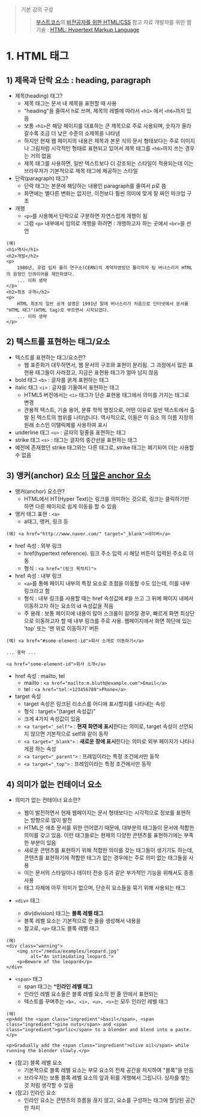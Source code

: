 > 기본 강의 구성 
> > [부스트코스](https://www.boostcourse.org/)의 [비전공자를 위한 HTML/CSS](https://www.boostcourse.org/cs120)
> 참고 자료
> > 개발자를 위한 웹 기술 : [HTML: Hypertext Markup Language](https://developer.mozilla.org/ko/docs/Web/HTML)    

# 1. HTML 태그 
## 1) 제목과 단락 요소 : heading, paragraph 

- 제목(heading) 태그?
  - 제목 태그는 문서 내 제목을 표현할 때 사용
  - "heading"을 줄여서 h로 쓰며, 제목의 레벨에 따라서 ```<h1>``` 에서 ```<h6>```까지 있음
  - 보통 ```<h1>```은 해당 페이지를 대표하는 큰 제목으로 주로 사용되며, 숫자가 올라갈수록 조금 더 낮은 수준의 소제목을 나타냄 
  - 하지만 현재 웹 페이지의 내용은 제목과 본문 식의 문서 형태보다는 주로 이미지나 그림처럼 시각적인 형태로 표현되고 있어서 제목 태그를 ```<h6>```까지 쓰는 경우는 거의 없음
  - 제목 태그를 사용하면, 일반 텍스트보다 더 강조되는 스타일이 적용되는데 이는 브라우저가 기본적으로 제목 태그에 제공하는 스타일	
- 단락(paragraph) 태그?
  - 단락 태그는 본문에 해당하는 내용인 paragraph를 줄여서 p로 씀
  - 화면에는 별다른 변화는 없지만, 이전보다 훨씬 의미에 맞게 잘 짜인 마크업 구조
- 개행
  - ```<p>```를 사용해서 단락으로 구분하면 자연스럽게 개행이 됨
  - 그럼 ```<p>``` 내부에서 임의로 개행을 하려면 : 개행하고자 하는 곳에서 ```<br>```을 선언
~~~
(예)
<h1>역사</h1>
<h2>개발</h2>
<p>
    1980년, 유럽 입자 물리 연구소(CERN)의 계약자였었던 물리학자 팀 버너스리가 HTML의 원형인 인콰이어를 제안하였다.
    ... 이하 생략
</p>
<h2>최초 규격</h2>
<p>
    HTML 최초의 일반 공개 설명은 1991년 말에 버너스리가 처음으로 인터넷에서 문서를 "HTML 태그"(HTML tag)로 부르면서 시작되었다.
    ... 이하 생략
</p>  
~~~

## 2) 텍스트를 표현하는 태그/요소  

- 텍스트를 표현하는 태그/요소란?
  - 웹 표준화가 대두하면서, 웹 문서의 구조와 표현이 분리됨. 그 과정에서 많은 표현용 태그들이 사라졌고, 지금은 표현용 태그가 얼마 남지 않음
- bold 태그 ```<b>``` : 글자를 굵게 표현하는 태그
- italic 태그 ```<i>``` : 글자를 기울여서 표현하는 태그
  - HTML5 버전에서는 ```<i>``` 태그가 단순 표현용 태그에서 의미를 가지는 태그로 변경
  - 관용적 텍스트, 기술 용어, 분류 학적 명칭으로, 어떤 이유로 일반 텍스트에서 출발 된 텍스트의 범위를 나타냅니다. 역사적으로, 이들은  이 요소 의 이름 지정의 원래 소스인 이탤릭체를 사용하여 표시
- underline 태그 ```<u>``` : 글자의 밑줄을 표현하는 태그
- strike 태그 ```<s>``` : 태그는 글자의 중간선을 표현하는 태그
 - 예전에 존재했던 strike 태그와는 다른 태그로, strike 태그는 폐기되어 더는 사용할 수 없음

## 3) 앵커(anchor) 요소 [더 많은 anchor 요소](https://developer.mozilla.org/en-US/docs/Web/HTML/Element/a) 

- 앵커(anchor) 요소란?
  - HTML에서 HT(Hyper Text)는 링크를 의미하는 것으로, 링크는 클릭하기만 하면 다른 페이지로 쉽게 이동을 할 수 있음
- 앵커 태그 표현 : ```<a>```
  - a태그, 앵커, 링크 등 
~~~
(예) <a href="http://www.naver.com/" target="_blank">네이버</a>
~~~  
- href 속성 : 외부 링크 
  - href(hypertext reference). 링크 주소 입력 시 해당 버튼이 입력된 주소로 이동 
  - 형식 : ```<a href="(링크 목적지)">```
- href 속성 : 내부 링크 
  - ```<a>```를 통해 페이지 내부의 특정 요소로 초점을 이동할 수도 있는데, 이를 내부 링크라고 함 
  - 형식 : 내부 링크를 사용할 때는 href 속성값에 #을 쓰고 그 뒤에 페이지 내에서 이동하고자 하는 요소의 id 속성값을 적음
  - 주 용례 : 보통 페이지에 내용이 많아 스크롤이 길어질 경우, 빠르게 화면 최상단으로 이동하고자 할 때 내부 링크를 주로 사용. 웹페이지에서 화면 하단에 있는 'top' 또는 '맨 위로 이동하기' 버튼
~~~
(예) <a href="#some-element-id">회사 소개로 이동하기</a>

... 중략 ... 

<a href="some-element-id">회사 소개</a>
~~~
- href 속성 : mailto, tel
  - mailto : ```<a href="mailto:m.bluth@example.com">Email</a>```
  - tel : ```<a href="tel:+123456789">Phone</a>```    
- target 속성 
  - target 속성은 링크된 리소스를 어디에 표시할지를 나타내는 속성
  - 형식 : target="(target 속성값)" 
  - 크게 4가지 속성값이 있음
  - ```<a target="_self">``` : **현재 화면에 표시**한다는 의미로, target 속성이 선언되지 않으면 기본적으로 self와 같이 동작
  - ```<a target="_blank">``` : **새로운 창에 표시**한다는 의미로 외부 페이지가 나타나게끔 하는 속성
  - ```<a target="_parent">``` : 프레임이라는 특정 조건에서만 동작
  - ```<a target="_top">``` : 프레임이라는 특정 조건에서만 동작 

## 4) 의미가 없는 컨테이너 요소   

- 의미가 없는 컨테이너 요소란? 
  - 웹이 발전하면서 현재 웹페이지는 문서 형태보다는 시각적으로 정보를 표현하는 방향으로 많이 발전
  - HTML은 애초 문서를 위한 언어였기 때문에, 대부분의 태그들이 문서에 적합한 의미를 갖고 있음. 이런 태그들로는 현재의 다양한 콘텐츠를 표현하기에는 부족한 부분이 있음
  - 새로운 콘텐츠를 표현하기 위해 적합한 의미를 갖는 태그들이 생기기도 하는데, 콘텐츠를 표현하기에 적합한 태그가 없는 경우에는 주로 의미 없는 태그들을 사용
  - 이는 문서의 스타일이나 데이터 전송 등과 같은 부가적인 기능을 위해서도 종종 사용
  - 태그 자체에 아무 의미가 없으며, 단순히 요소들을 묶기 위해 사용되는 태그

- ```<div>``` 태그 
  - div(division) 태그는 **블록 레벨 태그**
  - 블록 레벨 요소는 기본적으로 한 줄을 생성해서 내용을 
  - 참고로, ```<p>``` 태그도 블록 레벨 태그
~~~
(예) 
<div class="warning">
    <img src="/media/examples/leopard.jpg"
         alt="An intimidating leopard.">
    <p>Beware of the leopard</p>
</div>
~~~ 
- ```<span>``` 태그
  - span 태그는 ***인라인 레벨 태그** 
  - 인라인 레벨 요소들은 블록 레벨 요소의 한 줄 안에서 표현되는 
  - 텍스트를 꾸며주는 ```<b>, <i>, <u>, <s>```는 모두 인라인 레벨 태그
~~~
(예) 
<p>Add the <span class="ingredient">basil</span>, <span class="ingredient">pine nuts</span> and <span class="ingredient">garlic</span> to a blender and blend into a paste.</p>

<p>Gradually add the <span class="ingredient">olive oil</span> while running the blender slowly.</p>
~~~
- (참고) 블록 레벨 요소
  - 기본적으로 블록 레벨 요소는 부모 요소의 전체 공간을 차지하여 "블록"을 만듬 
  - 브라우저는 보통 블록 레벨 요소의 앞과 뒤를 개행해서 그립니다. 상자를 쌓는 것 처럼 생각할 수 있음
- (참고) 인라인 요소
  - 인라인 요소는 콘텐츠의 흐름을 끊지 않고, 요소를 구성하는 태그에 할당된 공간만 차지 















